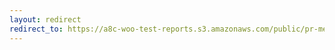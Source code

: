 ```yaml
---
layout: redirect
redirect_to: https://a8c-woo-test-reports.s3.amazonaws.com/public/pr-merge/39819/api/index.html
---
```

